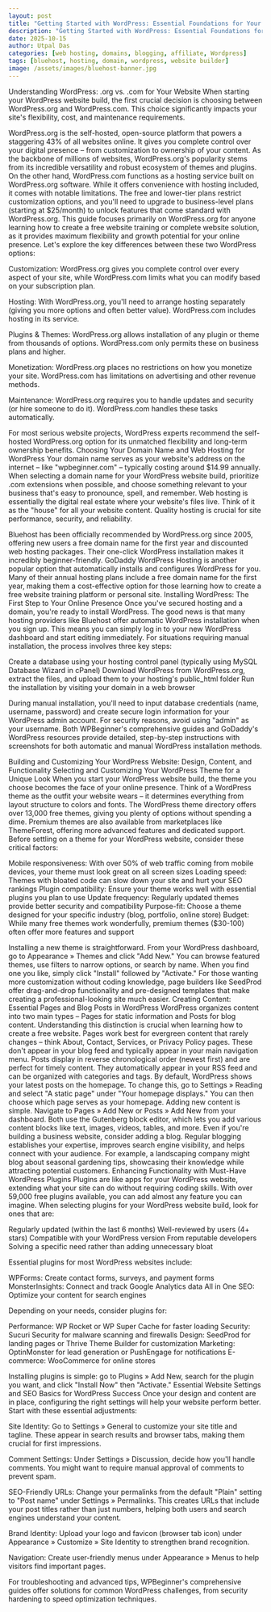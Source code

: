 ```yaml
---
layout: post
title: "Getting Started with WordPress: Essential Foundations for Your Website"
description: "Getting Started with WordPress: Essential Foundations for Your Website"
date: 2025-10-15
author: Utpal Das
categories: [web hosting, domains, blogging, affiliate, Wordpress]
tags: [bluehost, hosting, domain, wordpress, website builder]
image: /assets/images/bluehost-banner.jpg
---
```


Understanding WordPress: .org vs. .com for Your Website
When starting your WordPress website build, the first crucial decision is choosing between WordPress.org and WordPress.com. This choice significantly impacts your site's flexibility, cost, and maintenance requirements.


WordPress.org is the self-hosted, open-source platform that powers a staggering 43% of all websites online. It gives you complete control over your digital presence – from customization to ownership of your content. As the backbone of millions of websites, WordPress.org's popularity stems from its incredible versatility and robust ecosystem of themes and plugins.
On the other hand, WordPress.com functions as a hosting service built on WordPress.org software. While it offers convenience with hosting included, it comes with notable limitations. The free and lower-tier plans restrict customization options, and you'll need to upgrade to business-level plans (starting at $25/month) to unlock features that come standard with WordPress.org.
This guide focuses primarily on WordPress.org for anyone learning how to create a free website training or complete website solution, as it provides maximum flexibility and growth potential for your online presence.
Let's explore the key differences between these two WordPress options:

Customization: WordPress.org gives you complete control over every aspect of your site, while WordPress.com limits what you can modify based on your subscription plan.

Hosting: With WordPress.org, you'll need to arrange hosting separately (giving you more options and often better value). WordPress.com includes hosting in its service.

Plugins & Themes: WordPress.org allows installation of any plugin or theme from thousands of options. WordPress.com only permits these on business plans and higher.

Monetization: WordPress.org places no restrictions on how you monetize your site. WordPress.com has limitations on advertising and other revenue methods.

Maintenance: WordPress.org requires you to handle updates and security (or hire someone to do it). WordPress.com handles these tasks automatically.


For most serious website projects, WordPress experts recommend the self-hosted WordPress.org option for its unmatched flexibility and long-term ownership benefits.
Choosing Your Domain Name and Web Hosting for WordPress
Your domain name serves as your website's address on the internet – like "wpbeginner.com" – typically costing around $14.99 annually. When selecting a domain name for your WordPress website build, prioritize .com extensions when possible, and choose something relevant to your business that's easy to pronounce, spell, and remember.
Web hosting is essentially the digital real estate where your website's files live. Think of it as the "house" for all your website content. Quality hosting is crucial for site performance, security, and reliability.


Bluehost has been officially recommended by WordPress.org since 2005, offering new users a free domain name for the first year and discounted web hosting packages. Their one-click WordPress installation makes it incredibly beginner-friendly.
GoDaddy WordPress Hosting is another popular option that automatically installs and configures WordPress for you. Many of their annual hosting plans include a free domain name for the first year, making them a cost-effective option for those learning how to create a free website training platform or personal site.
Installing WordPress: The First Step to Your Online Presence
Once you've secured hosting and a domain, you're ready to install WordPress. The good news is that many hosting providers like Bluehost offer automatic WordPress installation when you sign up. This means you can simply log in to your new WordPress dashboard and start editing immediately.
For situations requiring manual installation, the process involves three key steps:

Create a database using your hosting control panel (typically using MySQL Database Wizard in cPanel)
Download WordPress from WordPress.org, extract the files, and upload them to your hosting's public_html folder
Run the installation by visiting your domain in a web browser

During manual installation, you'll need to input database credentials (name, username, password) and create secure login information for your WordPress admin account. For security reasons, avoid using "admin" as your username.
Both WPBeginner's comprehensive guides and GoDaddy's WordPress resources provide detailed, step-by-step instructions with screenshots for both automatic and manual WordPress installation methods.


Building and Customizing Your WordPress Website: Design, Content, and Functionality
Selecting and Customizing Your WordPress Theme for a Unique Look
When you start your WordPress website build, the theme you choose becomes the face of your online presence. Think of a WordPress theme as the outfit your website wears – it determines everything from layout structure to colors and fonts.
The WordPress theme directory offers over 13,000 free themes, giving you plenty of options without spending a dime.
 Premium themes are also available from marketplaces like ThemeForest, offering more advanced features and dedicated support.
Before settling on a theme for your WordPress website, consider these critical factors:

Mobile responsiveness: With over 50% of web traffic coming from mobile devices, your theme must look great on all screen sizes
Loading speed: Themes with bloated code can slow down your site and hurt your SEO rankings
Plugin compatibility: Ensure your theme works well with essential plugins you plan to use
Update frequency: Regularly updated themes provide better security and compatibility
Purpose-fit: Choose a theme designed for your specific industry (blog, portfolio, online store)
Budget: While many free themes work wonderfully, premium themes ($30-100) often offer more features and support

Installing a new theme is straightforward. From your WordPress dashboard, go to Appearance » Themes and click "Add New." You can browse featured themes, use filters to narrow options, or search by name. When you find one you like, simply click "Install" followed by "Activate."
For those wanting more customization without coding knowledge, page builders like SeedProd offer drag-and-drop functionality and pre-designed templates that make creating a professional-looking site much easier.
Creating Content: Essential Pages and Blog Posts in WordPress
WordPress organizes content into two main types – Pages for static information and Posts for blog content. Understanding this distinction is crucial when learning how to create a free website.
Pages work best for evergreen content that rarely changes – think About, Contact, Services, or Privacy Policy pages. These don't appear in your blog feed and typically appear in your main navigation menu.
Posts display in reverse chronological order (newest first) and are perfect for timely content. They automatically appear in your RSS feed and can be organized with categories and tags.
By default, WordPress shows your latest posts on the homepage. To change this, go to Settings » Reading and select "A static page" under "Your homepage displays." You can then choose which page serves as your homepage.
Adding new content is simple. Navigate to Pages » Add New or Posts » Add New from your dashboard. Both use the Gutenberg block editor, which lets you add various content blocks like text, images, videos, tables, and more.
Even if you're building a business website, consider adding a blog. Regular blogging establishes your expertise, improves search engine visibility, and helps connect with your audience. For example, a landscaping company might blog about seasonal gardening tips, showcasing their knowledge while attracting potential customers.
Enhancing Functionality with Must-Have WordPress Plugins
Plugins are like apps for your WordPress website, extending what your site can do without requiring coding skills. With over 59,000 free plugins available, you can add almost any feature you can imagine.
When selecting plugins for your WordPress website build, look for ones that are:

Regularly updated (within the last 6 months)
Well-reviewed by users (4+ stars)
Compatible with your WordPress version
From reputable developers
Solving a specific need rather than adding unnecessary bloat

Essential plugins for most WordPress websites include:

WPForms: Create contact forms, surveys, and payment forms
MonsterInsights: Connect and track Google Analytics data
All in One SEO: Optimize your content for search engines

Depending on your needs, consider plugins for:

Performance: WP Rocket or WP Super Cache for faster loading
Security: Sucuri Security for malware scanning and firewalls
Design: SeedProd for landing pages or Thrive Theme Builder for customization
Marketing: OptinMonster for lead generation or PushEngage for notifications
E-commerce: WooCommerce for online stores

Installing plugins is simple: go to Plugins » Add New, search for the plugin you want, and click "Install Now" then "Activate."
Essential Website Settings and SEO Basics for WordPress Success
Once your design and content are in place, configuring the right settings will help your website perform better. Start with these essential adjustments:

Site Identity: Go to Settings » General to customize your site title and tagline. These appear in search results and browser tabs, making them crucial for first impressions.

Comment Settings: Under Settings » Discussion, decide how you'll handle comments. You might want to require manual approval of comments to prevent spam.

SEO-Friendly URLs: Change your permalinks from the default "Plain" setting to "Post name" under Settings » Permalinks. This creates URLs that include your post titles rather than just numbers, helping both users and search engines understand your content.

Brand Identity: Upload your logo and favicon (browser tab icon) under Appearance » Customize » Site Identity to strengthen brand recognition.

Navigation: Create user-friendly menus under Appearance » Menus to help visitors find important pages.


For troubleshooting and advanced tips, WPBeginner's comprehensive guides offer solutions for common WordPress challenges, from security hardening to speed optimization techniques.


